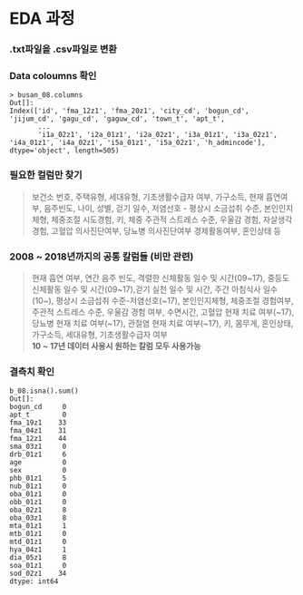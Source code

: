 # EDA 과정

### .txt파일을 .csv파일로 변환

### Data coloumns 확인
```
> busan_08.columns
Out[]:
Index(['id', 'fma_12z1', 'fma_20z1', 'city_cd', 'bogun_cd', 'jijum_cd', 'gagu_cd', 'gaguw_cd', 'town_t', 'apt_t',
       ...
       'i1a_02z1', 'i2a_01z1', 'i2a_02z1', 'i3a_01z1', 'i3a_02z1', 'i4a_01z1', 'i4a_02z1', 'i5a_01z1', 'i5a_02z1', 'h_admincode'], dtype='object', length=505)
```
### 필요한 컬럼만 찾기
> 보건소 번호, 주택유형, 세대유형, 기초생활수급자 여부, 가구소득, 현재 흡연여부, 음주빈도, 나이, 성별, 걷기 일수, 저염선호 - 평상시 소금섭취 수준, 본인인지체형, 체중조절 시도경험, 키, 체중 주관적 스트레스 수준, 우울감 경험, 자살생각 경험, 고혈압 의사진단여부, 당뇨병 의사진단여부 경제활동여부, 혼인상태 등

### 2008 ~ 2018년까지의 공통 칼럼들 (비만 관련)
> 현재 흡연 여부, 연간 음주 빈도, 격렬한 신체활동 일수 및 시간(09~17), 중등도 신체활동 일수 및 시간(09~17),걷기 실천 일수 및 시간, 주간 아침식사 일수(10~), 평상시 소금섭취 수준-저염선호(~17), 본인인지체형, 체중조절 경험여부, 주관적 스트레스 수준, 우울감 경험 여부, 수면시간, 고혈압 현재 치료 여부(~17), 당뇨병 현재 치료 여부(~17), 관절염 현재 치료 여부(~17), 키, 몸무게, 혼인상태, 가구소득, 세대유형, 기초생활수급자 여부 <br>
**10 ~ 17년 데이터 사용시 원하는 칼럼 모두 사용가능**
### 결측치 확인
```
b_08.isna().sum()
Out[]:
bogun_cd     0
apt_t        0
fma_19z1    33
fma_04z1    31
fma_12z1    44
sma_03z1     0
drb_01z1     6
age          0
sex          0
phb_01z1     5
nub_01z1     0
oba_01z1     0
obb_01z1     0
oba_02z1     8
oba_03z1     8
mta_01z1     1
mtb_01z1     0
mtd_01z1     0
hya_04z1     1
dia_05z1     8
soa_01z1     0
sod_02z1    34
dtype: int64
```
